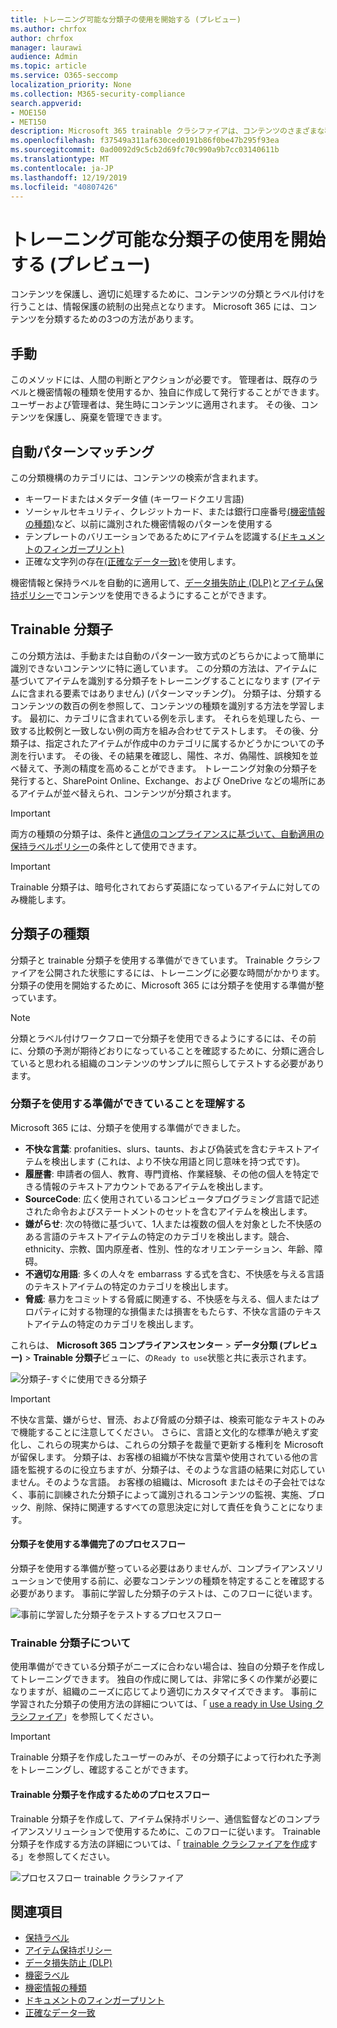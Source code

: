 ```yaml
---
title: トレーニング可能な分類子の使用を開始する (プレビュー)
ms.author: chrfox
author: chrfox
manager: laurawi
audience: Admin
ms.topic: article
ms.service: O365-seccomp
localization_priority: None
ms.collection: M365-security-compliance
search.appverid:
- MOE150
- MET150
description: Microsoft 365 trainable クラシファイアは、コンテンツのさまざまな種類を認識するために学習することができます。 分類子がトレーニングされると、結果が正確であることを確認できます。 次に、これを使用して組織のコンテンツを検索し、それを分類して、保持または機密ラベルを適用したり、データ損失防止 (DLP) またはアイテム保持ポリシーに含めたりします。
ms.openlocfilehash: f37549a311af630ced0191b86f0be47b295f93ea
ms.sourcegitcommit: 0ad0092d9c5cb2d69fc70c990a9b7cc03140611b
ms.translationtype: MT
ms.contentlocale: ja-JP
ms.lasthandoff: 12/19/2019
ms.locfileid: "40807426"
---
```

# <a name="getting-started-with-trainable-classifiers-preview"></a>トレーニング可能な分類子の使用を開始する (プレビュー)

コンテンツを保護し、適切に処理するために、コンテンツの分類とラベル付けを行うことは、情報保護の統制の出発点となります。 Microsoft 365 には、コンテンツを分類するための3つの方法があります。

## <a name="manually"></a>手動

このメソッドには、人間の判断とアクションが必要です。 管理者は、既存のラベルと機密情報の種類を使用するか、独自に作成して発行することができます。 ユーザーおよび管理者は、発生時にコンテンツに適用されます。 その後、コンテンツを保護し、廃棄を管理できます。

## <a name="automated-pattern-matching"></a>自動パターンマッチング

この分類機構のカテゴリには、コンテンツの検索が含まれます。

- キーワードまたはメタデータ値 (キーワードクエリ言語)
- ソーシャルセキュリティ、クレジットカード、または銀行口座番号[(機密情報の種類)](what-the-sensitive-information-types-look-for.md)など、以前に識別された機密情報のパターンを使用する
- テンプレートのバリエーションであるためにアイテムを認識する[(ドキュメントのフィンガープリント)](document-fingerprinting.md)
- 正確な文字列の存在[(正確なデータ一致)](create-custom-sensitive-information-types-with-exact-data-match-based-classification.md)を使用します。

機密情報と保持ラベルを自動的に適用して、[データ損失防止 (DLP)](data-loss-prevention-policies.md)と[アイテム保持ポリシー](retention-policies.md)でコンテンツを使用できるようにすることができます。

## <a name="trainable-classifiers"></a>Trainable 分類子

この分類方法は、手動または自動のパターン一致方式のどちらかによって簡単に識別できないコンテンツに特に適しています。 この分類の方法は、アイテムに基づいてアイテムを識別する分類子をトレーニングすることになります (アイテムに含まれる要素ではありません) (パターンマッチング)。 分類子は、分類するコンテンツの数百の例を参照して、コンテンツの種類を識別する方法を学習します。 最初に、カテゴリに含まれている例を示します。 それらを処理したら、一致する比較例と一致しない例の両方を組み合わせてテストします。 その後、分類子は、指定されたアイテムが作成中のカテゴリに属するかどうかについての予測を行います。 その後、その結果を確認し、陽性、ネガ、偽陽性、誤検知を並べ替えて、予測の精度を高めることができます。 トレーニング対象の分類子を発行すると、SharePoint Online、Exchange、および OneDrive などの場所にあるアイテムが並べ替えられ、コンテンツが分類されます。

> [!IMPORTANT]
> 両方の種類の分類子は、条件と[通信のコンプライアンス](communication-compliance.md)[に基づいて、自動適用の保持ラベルポリシー](labels.md#applying-a-retention-label-automatically-based-on-conditions)の条件として使用できます。

> [!IMPORTANT]
> Trainable 分類子は、暗号化されておらず英語になっているアイテムに対してのみ機能します。

## <a name="types-of-classifiers"></a>分類子の種類

分類子と trainable 分類子を使用する準備ができています。 Trainable クラシファイアを公開された状態にするには、トレーニングに必要な時間がかかります。 分類子の使用を開始するために、Microsoft 365 には分類子を使用する準備が整っています。

> [!NOTE]
> 分類とラベル付けワークフローで分類子を使用できるようにするには、その前に、分類の予測が期待どおりになっていることを確認するために、分類に適合していると思われる組織のコンテンツのサンプルに照らしてテストする必要があります。

### <a name="understanding-ready-to-use-classifiers"></a>分類子を使用する準備ができていることを理解する

Microsoft 365 には、分類子を使用する準備ができました。

- **不快な言葉**: profanities、slurs、taunts、および偽装式を含むテキストアイテムを検出します (これは、より不快な用語と同じ意味を持つ式です)。
- **履歴書**: 申請者の個人、教育、専門資格、作業経験、その他の個人を特定できる情報のテキストアカウントであるアイテムを検出します。
- **SourceCode**: 広く使用されているコンピュータプログラミング言語で記述された命令およびステートメントのセットを含むアイテムを検出します。
- **嫌がらせ**: 次の特徴に基づいて、1人または複数の個人を対象とした不快感のある言語のテキストアイテムの特定のカテゴリを検出します。競合、ethnicity、宗教、国内原産者、性別、性的なオリエンテーション、年齢、障碍。
- **不適切な用語**: 多くの人々を embarrass する式を含む、不快感を与える言語のテキストアイテムの特定のカテゴリを検出します。
- **脅威**: 暴力をコミットする脅威に関連する、不快感を与える、個人またはプロパティに対する物理的な損傷または損害をもたらす、不快な言語のテキストアイテムの特定のカテゴリを検出します。

これらは、 **Microsoft 365 コンプライアンスセンター** > **データ分類 (プレビュー)** > **Trainable 分類子**ビューに、の`Ready to use`状態と共に表示されます。

![分類子-すぐに使用できる分類子](media/classifiers-ready-to-use-classifiers.png)

> [!IMPORTANT]
> 不快な言葉、嫌がらせ、冒涜、および脅威の分類子は、検索可能なテキストのみで機能することに注意してください。  さらに、言語と文化的な標準が絶えず変化し、これらの現実からは、これらの分類子を裁量で更新する権利を Microsoft が留保します。 分類子は、お客様の組織が不快な言葉や使用されている他の言語を監視するのに役立ちますが、分類子は、そのような言語の結果に対応していません。そのような言語。 お客様の組織は、Microsoft またはその子会社ではなく、事前に訓練された分類子によって識別されるコンテンツの監視、実施、ブロック、削除、保持に関連するすべての意思決定に対して責任を負うことになります。

#### <a name="process-flow-for-using-ready-to-use-classifiers"></a>分類子を使用する準備完了のプロセスフロー

分類子を使用する準備が整っている必要はありませんが、コンプライアンスソリューションで使用する前に、必要なコンテンツの種類を特定することを確認する必要があります。 事前に学習した分類子のテストは、このフローに従います。

![事前に学習した分類子をテストするプロセスフロー](media/classifier-pre-trained-classifier-flow.png)

### <a name="understanding-trainable-classifiers"></a>Trainable 分類子について

使用準備ができている分類子がニーズに合わない場合は、独自の分類子を作成してトレーニングできます。 独自の作成に関しては、非常に多くの作業が必要になりますが、組織のニーズに応じてより適切にカスタマイズできます。 事前に学習された分類子の使用方法の詳細については、「 [use a ready in Use Using クラシファイア](classifier-using-a-ready-to-use-classifier.md)」を参照してください。

> [!IMPORTANT]
> Trainable 分類子を作成したユーザーのみが、その分類子によって行われた予測をトレーニングし、確認することができます。

#### <a name="process-flow-for-creating-trainable-classifiers"></a>Trainable 分類子を作成するためのプロセスフロー

Trainable 分類子を作成して、アイテム保持ポリシー、通信監督などのコンプライアンスソリューションで使用するために、このフローに従います。 Trainable 分類子を作成する方法の詳細については、「 [trainable クラシファイアを作成](classifier-creating-a-trainable-classifier.md)する」を参照してください。

![プロセスフロー trainable クラシファイア](media/classifier-trainable-classifier-flow.png)

## <a name="see-also"></a>関連項目

- [保持ラベル](labels.md)
- [アイテム保持ポリシー](retention-policies.md)
- [データ損失防止 (DLP)](data-loss-prevention-policies.md)
- [機密ラベル](sensitivity-labels.md)
- [機密情報の種類](what-the-sensitive-information-types-look-for.md)
- [ドキュメントのフィンガープリント](document-fingerprinting.md)
- [正確なデータ一致](create-custom-sensitive-information-types-with-exact-data-match-based-classification.md)
